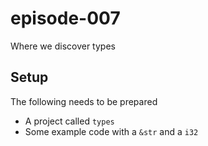 # episode-007
Where we discover types

## Setup
The following needs to be prepared

* A project called `types`
* Some example code with a `&str` and a `i32`

